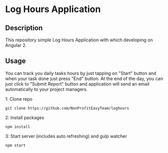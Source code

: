 # Log Hours Application

## Description
This repository simple Log Hours Application with which developing on Angular 2.

## Usage
You can track you daily tasks hours by just tapping on "Start" button and when your task done just press "End" button. At the end of the day, you can just click to "Submit Report" button and application will send an email automatically to your project managers.

1: Clone repo
```
git clone https://github.com/NonProfitEasyTeam/loghours
```
2: Install packages
```
npm install
```
3: Start server (includes auto refreshing) and gulp watcher
```
npm start
```
